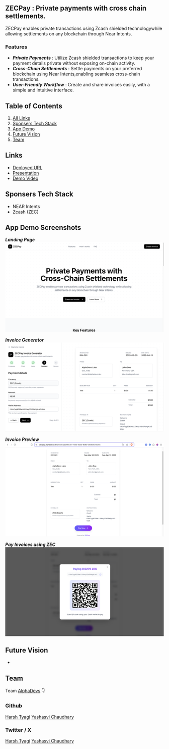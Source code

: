 ## ZECPay : Private payments with cross chain settlements.

ZECPay enables private transactions using Zcash shielded technologywhile allowing settlements on any blockchain through Near Intents.

### Features

- **_Private Payments_** : Utilize Zcash shielded transactions to keep your payment details private without exposing on-chain activity.
- **_Cross-Chain Settlements_** : Settle payments on your preferred blockchain using Near Intents,enabling seamless cross-chain transactions.
- **_User-Friendly Workflow_** : Create and share invoices easily, with a simple and intuitive interface.

## Table of Contents

1. [All Links](#links)
2. [Sponsers Tech Stack](#sponsers-tech-stack)
3. [App Demo](#app-demo-screenshots)
4. [Future Vision](#future-vision)
5. [Team](#team)

## Links

- [Deployed URL](https://zecpay.alphadevs.dev/)
- [Presentation](https://www.canva.com/design/DAGi5VblSQI/7_rEq_cuHYQ6WtKpTM_ocQ/view)
- [Demo Video]()

## Sponsers Tech Stack

- NEAR Intents
- Zcash (ZEC)

## App Demo Screenshots

**_Landing Page_**
![Landing Page](/public/landing-page.png)

**_Invoice Generator_**
![Invoice Generator](/public/invoice-generator.png)

**_Invoice Preview_**
![Invoice Preview](/public/invoice-preview.png)

**_Pay Invoices using ZEC_**
![Pay Invoices using ZEC](/public/pay-invoices.png)

## Future Vision

-

## Team

Team [AlphaDevs](https://www.alphadevs.dev) 👇

### Github

[Harsh Tyagi](https://github.com/mr-harshtyagi)
[Yashasvi Chaudhary](https://github.com/0xyshv)

### Twitter / X

[Harsh Tyagi](https://twitter.com/0xmht)
[Yashasvi Chaudhary](https://twitter.com/0xyshv)
